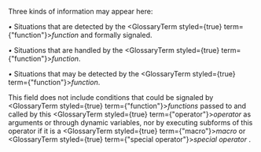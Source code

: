  Three kinds of information may appear here: 



*•* Situations that are detected by the <GlossaryTerm styled={true} term={"function"}><i>function</i></GlossaryTerm> and formally signaled. 



*•* Situations that are handled by the <GlossaryTerm styled={true} term={"function"}><i>function</i></GlossaryTerm>. 



*•* Situations that may be detected by the <GlossaryTerm styled={true} term={"function"}><i>function</i></GlossaryTerm>. 



This field does not include conditions that could be signaled by <GlossaryTerm styled={true} term={"function"}><i>functions</i></GlossaryTerm> passed to and called by this <GlossaryTerm styled={true} term={"operator"}><i>operator</i></GlossaryTerm> as arguments or through dynamic variables, nor by executing subforms of this operator if it is a <GlossaryTerm styled={true} term={"macro"}><i>macro</i></GlossaryTerm> or <GlossaryTerm styled={true} term={"special operator"}><i>special operator</i></GlossaryTerm> .  







